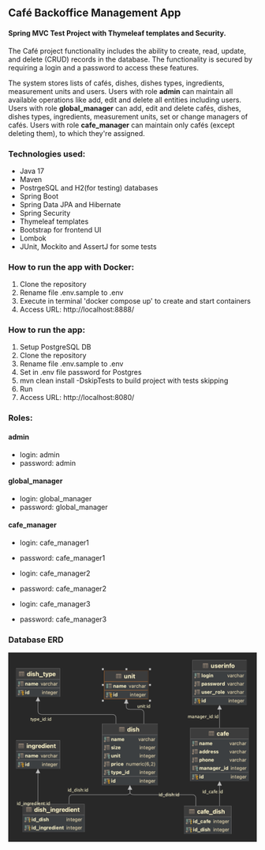 ## Café Backoffice Management App
#### Spring MVC Test Project with Thymeleaf templates and Security.

The Café project functionality includes the ability to create, read, update, and delete (CRUD) records in the database.
The functionality is secured by requiring a login and a password to access these features.

The system stores lists of cafés, dishes, dishes types, ingredients, measurement units and users. 
Users with role **admin** can maintain all available operations like add, edit and delete all entities including users. 
Users with role **global_manager** can add, edit and delete cafés, dishes, dishes types, ingredients, measurement units, 
set or change managers of cafés.
Users with role **cafe_manager** can maintain only cafés (except deleting them), to which they're assigned.


### Technologies used:
- Java 17
- Maven
- PostrgeSQL and H2(for testing) databases
- Spring Boot
- Spring Data JPA and Hibernate
- Spring Security
- Thymeleaf templates
- Bootstrap for frontend UI
- Lombok
- JUnit, Mockito and AssertJ for some tests

### How to run the app with Docker:
1. Clone the repository
2. Rename file .env.sample to .env
3. Execute in terminal 'docker compose up' to create and start containers
4. Access URL: http://localhost:8888/


### How to run the app:
1. Setup PostgreSQL DB
2. Clone the repository
3. Rename file .env.sample to .env
4. Set in .env file password for Postgres
5. mvn clean install -DskipTests to build project with tests skipping
6. Run
7. Access URL: http://localhost:8080/

### Roles:
#### admin
- login: admin
- password: admin

#### global_manager
- login: global_manager
- password: global_manager

#### cafe_manager
- login: cafe_manager1
- password: cafe_manager1

- login: cafe_manager2
- password: cafe_manager2

- login: cafe_manager3
- password: cafe_manager3

### Database ERD
![alt text](cafe_project_erd.png)